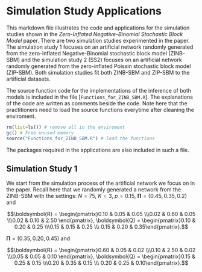 # Simulation Study Applications
This markdown file illustrates the code and applications for the simulation studies shown in the *Zero-Inflated Negative-Binomial Stochastic Block Model* paper.
There are two simulation studies experimented in the paper.
The simulation study $1$ focuses on an artificial network randomly generated from the zero-inflated Negative-Binomial stochastic block model (ZINB-SBM) and the simulation study $2$ (SS2) focuses on an artificial network randomly generated from the zero-inflated Poissin stochastic block model (ZIP-SBM).
Both simulation studies fit both ZINB-SBM and ZIP-SBM to the artificial datasets.

The source function code for the implementations of the inference of both models is included in the file [`Functions_for_ZINB_SBM.R`].
The explanations of the code are written as comments beside the code.
Note here that the practitioners need to load the source functions everytime after cleaning the enviroment.

``` r
rm(list=ls()) # remove all in the enviroment
gc() # Free unused memory
source("Functions_for_ZINB_SBM.R") # load the functions
```

The packages required in the applications are also included in such a file.

## Simulation Study $1$

We start from the simulation process of the artificial network we focus on in the paper.
Recall here that we randomly generated a network from the ZINB-SBM with the settings: $N = 75$, $K = 3$, $p = 0.15$, $\boldsymbol{\Pi} = \left(0.45, 0.35, 0.2\right)$ and 

$$\boldsymbol{R} = \begin{pmatrix}0.10 & 0.05 & 0.05 \\\0.02 & 0.60 & 0.05 \\\0.02 & 0.10 & 2.50 \end{pmatrix}, \boldsymbol{Q} = \begin{pmatrix}0.10 & 0.20 & 0.25 \\\0.15 & 0.15 & 0.25 \\\ 0.15 & 0.20 & 0.35\end{pmatrix}.$$





$\boldsymbol{\Pi} = \left(0.35, 0.20, 0.45\right)$ and 

$$\boldsymbol{R} = \begin{pmatrix}0.60 & 0.05 & 0.02 \\\0.10 & 2.50 & 0.02 \\\0.05 & 0.05 & 0.10 \end{pmatrix}, \boldsymbol{Q} = \begin{pmatrix}0.15 & 0.25 & 0.15 \\\0.20 & 0.35 & 0.15 \\\ 0.20 & 0.25 & 0.10\end{pmatrix}.$$



